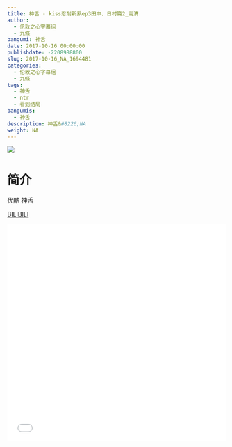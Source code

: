 ```yaml
---
title: 神舌 - kiss忍耐新系ep3田中、日村篇2_高清
author: 
  - 伦敦之心字幕组
  - 九條
bangumi: 神舌
date: 2017-10-16 00:00:00
publishdate: -2208988800
slug: 2017-10-16_NA_1694481
categories: 
  - 伦敦之心字幕组
  - 九條
tags: 
  - 神舌
  - ntr
  - 看到结局
bangumis: 
  - 神舌
description: 神舌&#8226;NA
weight: NA
---
```


![](https://i.imgur.com/s8CfCKq.png)

# 简介  
优酷 神舌

  [BILIBILI](https://www.bilibili.com/video/av1694481/)


<div class="vcontainer">  <iframe class='video' src="//www.bilibili.com/blackboard/player.html?cid=2584769&aid=1694481" width="100%" height="500" frameborder="0" allowfullscreen="allowfullscreen"></iframe></div>
